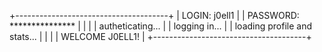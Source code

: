 +--------------------------------------+
|  LOGIN: j0ell1                       |
|  PASSWORD: ***************           |
|                                      |
|  autheticating...                    |
|  logging in...                       |
|  loading profile and stats...        |
|                                      |
|  WELCOME J0ELL1!                     |
+--------------------------------------+
